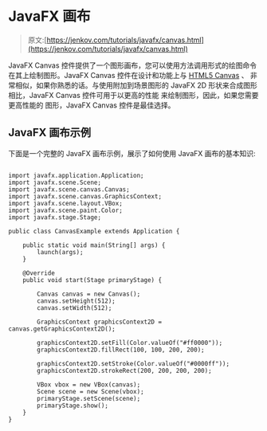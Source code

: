 # JavaFX 画布

> 原文:[https://jenkov.com/tutorials/javafx/canvas.html](https://jenkov.com/tutorials/javafx/canvas.html)

JavaFX Canvas 控件提供了一个图形画布，您可以使用方法调用形式的绘图命令在其上绘制图形。JavaFX Canvas 控件在设计和功能上与 [HTML5 Canvas](/html5-canvas/index.html) 、 非常相似，如果你熟悉的话。与使用附加到场景图形的 JavaFX 2D 形状来合成图形相比，JavaFX Canvas 控件可用于以更高的性能 来绘制图形，因此，如果您需要更高性能的 图形，JavaFX Canvas 控件是最佳选择。

## JavaFX 画布示例

下面是一个完整的 JavaFX 画布示例，展示了如何使用 JavaFX 画布的基本知识:

```

import javafx.application.Application;
import javafx.scene.Scene;
import javafx.scene.canvas.Canvas;
import javafx.scene.canvas.GraphicsContext;
import javafx.scene.layout.VBox;
import javafx.scene.paint.Color;
import javafx.stage.Stage;

public class CanvasExample extends Application {

    public static void main(String[] args) {
        launch(args);
    }

    @Override
    public void start(Stage primaryStage) {

        Canvas canvas = new Canvas();
        canvas.setHeight(512);
        canvas.setWidth(512);

        GraphicsContext graphicsContext2D = canvas.getGraphicsContext2D();

        graphicsContext2D.setFill(Color.valueOf("#ff0000"));
        graphicsContext2D.fillRect(100, 100, 200, 200);

        graphicsContext2D.setStroke(Color.valueOf("#0000ff"));
        graphicsContext2D.strokeRect(200, 200, 200, 200);

        VBox vbox = new VBox(canvas);
        Scene scene = new Scene(vbox);
        primaryStage.setScene(scene);
        primaryStage.show();
    }
}

```